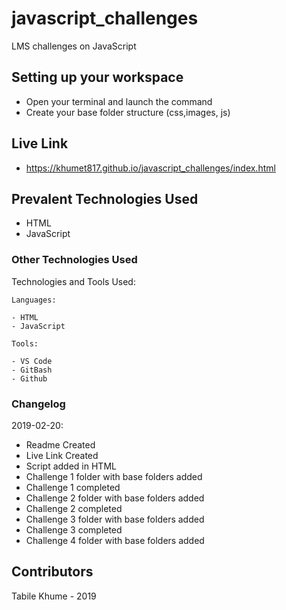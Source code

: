 # javascript_challenges
LMS challenges on JavaScript

## Setting up your workspace

- Open your terminal and launch the command 
- Create your base folder structure (css,images, js)

## Live Link
- https://khumet817.github.io/javascript_challenges/index.html

## Prevalent Technologies Used

 - HTML
 - JavaScript
 

### Other Technologies Used

Technologies and Tools Used:

```
Languages:

- HTML
- JavaScript

```
```
Tools:

- VS Code
- GitBash
- Github

```

### Changelog

2019-02-20:
- Readme Created
- Live Link Created
- Script added in HTML
- Challenge 1 folder with base folders added
- Challenge 1 completed
- Challenge 2 folder with base folders added
- Challenge 2 completed
- Challenge 3 folder with base folders added
- Challenge 3 completed
- Challenge 4 folder with base folders added

## Contributors

Tabile Khume - 2019
